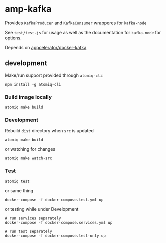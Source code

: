 # amp-kafka

Provides `KafkaProducer` and `KafkaConsumer` wrapperes for `kafka-node`

See `test/test.js` for usage as well as the documentation for `kafka-node` for options.

Depends on [appcelerator/docker-kafka](https://github.com/appcelerator/docker-kafka)

## development

Make/run support provided through `atomiq-cli`:

    npm install -g atomiq-cli

### Build image locally

    atomiq make build

### Development

Rebuild `dist` directory when `src` is updated

    atomiq make build

or watching for changes

    atomiq make watch-src

### Test

    atomiq test

or same thing

    docker-compose -f docker-compose.test.yml up

or testing while under Development

    # run services separately
    docker-compose -f docker-compose.services.yml up

    # run test separately
    docker-compose -f docker-compose.test-only up    
